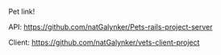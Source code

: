 Pet link!




API:
https://github.com/natGalynker/Pets-rails-project-server

Client:
https://github.com/natGalynker/vets-client-project
